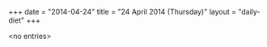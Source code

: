 +++
date = "2014-04-24"
title = "24 April 2014 (Thursday)"
layout = "daily-diet"
+++

<p>&lt;no entries&gt;</p>